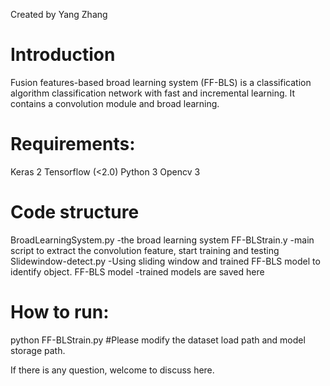 Created by Yang Zhang

# Introduction
Fusion features-based broad learning system (FF-BLS) is a classification algorithm classification network with fast and incremental learning. It contains a convolution module and broad learning. 

# Requirements:
Keras 2
Tensorflow (<2.0)
Python 3
Opencv 3

# Code structure
BroadLearningSystem.py -the broad learning system
FF-BLStrain.y -main script to extract the convolution feature, start training and testing
Slidewindow-detect.py -Using sliding window and trained FF-BLS model to identify object.
FF-BLS model -trained models are saved here

# How to run:
python FF-BLStrain.py #Please modify the dataset load path and model storage path.

If there is any question, welcome to discuss here.



